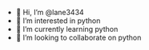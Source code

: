 - 👋 Hi, I’m @lane3434
- 👀 I’m interested in python
- 🌱 I’m currently learning python
- 💞️ I’m looking to collaborate on python

